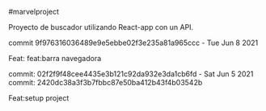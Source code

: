 #marvelproject

Proyecto de buscador utilizando React-app con un API. 

commit 9f976316036489e9e5ebbe02f3e235a81a965ccc -  Tue Jun 8 2021

Feat: feat:barra navegadora

commit: 02f2f9f48cee4435e3b121c92da932e3da1cb6fd - Sat Jun 5 2021
commit: 2420dc38a3f3b7fbbc87e50ba412b43f4b03542b

Feat:setup project




